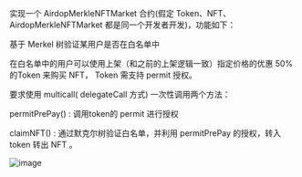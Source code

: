 实现一个 AirdopMerkleNFTMarket 合约(假定 Token、NFT、AirdopMerkleNFTMarket 都是同一个开发者开发)，功能如下：

基于 Merkel 树验证某用户是否在白名单中

在白名单中的用户可以使用上架（和之前的上架逻辑一致）指定价格的优惠 50% 的Token 来购买 NFT， Token 需支持 permit 授权。

要求使用 multicall( delegateCall 方式) 一次性调用两个方法：

permitPrePay() : 调用token的 permit 进行授权

claimNFT() : 通过默克尔树验证白名单，并利用 permitPrePay 的授权，转入 token 转出 NFT 。

![image](https://github.com/user-attachments/assets/12717a9f-9854-4861-8777-1a1efd2dd812)
